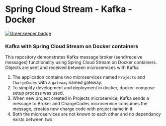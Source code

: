# Spring Cloud Stream - Kafka - Docker

[![Greenkeeper badge](https://badges.greenkeeper.io/pavankjadda/SpringCloudStream-Kafka-Docker.svg)](https://greenkeeper.io/)

### Kafka with Spring Cloud Stream on Docker containers

This repository demonstrates Kafka message broker (send/receive messages) functionality using Spring Cloud Stream on Docker containers. Objects are sent and received between microservices with Kafka

1. The application contains two microservices named `Projects` and `ChargeCodes` with a `gateway` named gateway.
2. To simplify development and deployment in docker, docker-compose setup process was used.
3. When new project created in Projects microservice, Kafka sends a message to Broker and ChargeCodes microservice consumes the message, creates new charge code with project name in it.
4. Both the microservices are not known to each other and no dependancy exists between two.
